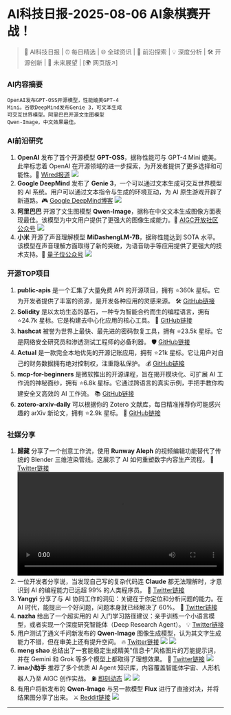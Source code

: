 
# AI科技日报-2025-08-06 AI象棋赛开战！
> 🤖 AI科技日报 | ⏰ 每日精选 | 🌐 全球资讯 | 🔬 前沿探索 | 💡 深度分析 | 🛠️ 开源创新 | 🚀 未来展望 | [🌍 网页版↗️]
### **AI内容摘要**
```
OpenAI发布GPT-OSS开源模型，性能媲美GPT-4
Mini。谷歌DeepMind发布Genie 3，可文本生成
可交互世界模型。阿里巴巴开源文生图模型
Qwen-Image，中文效果最佳。
```
### AI前沿研究
1.  **OpenAI** 发布了首个开源模型 **GPT-OSS**，据称性能可与 GPT-4 Mini 媲美。此举标志着 OpenAI 在开源领域的进一步探索，为开发者提供了更多选择和可能性。🚀 [Wired报道](https://www.wired.com/story/openai-just-released-its-first-open-weight-models-since-gpt-2/)
    ![](https://media.wired.com/photos/689127f3b4edb9ba945bdc6e/191:100/w_1280,c_limit/OpenAI-First-Open-Weight-Model-Business-2226497243.jpg)
2.  **Google DeepMind** 发布了 **Genie 3**，一个可以通过文本生成可交互世界模型的 AI 系统。用户可以通过文本指令与生成的环境互动，为 AI 原生游戏开辟了新道路。🎮 [Google DeepMind博客](https://deepmind.google/discover/blog/genie-3-a-new-frontier-for-world-models/)
    ![](https://lh3.googleusercontent.com/pXnO9nBpgw0RnwPCDrcbdFqO0cHkaIsQYNuOyXd7L3iFrp0Mr_yLMROiWzz3EqG8W-qq-QzGPTEAs1pr75kX7SzVC-y4jnON7b7P9Bwqd19Nl-bkJYc=w1200-h630-n-nu)
3.  **阿里巴巴** 开源了文生图模型 **Qwen-Image**，据称在中文文本生成图像方面表现最佳。该模型为中文用户提供了更强大的图像生成能力。🎨 [AIGC开放社区公众号](https://mp.weixin.qq.com/s/mWDFfN50tU1yBH2AG7Jevw)
    ![](https://mmbiz.qpic.cn/sz_mmbiz_jpg/bVibMfbuuqMmqTPFKIne5fmViao8IbBCeI98b5ASvduyQjhVUJHIqhO2KTgAoVPbvCWF0Ek7oRqUvLs5Oib0T1Qxg/0?wx_fmt=jpeg)
4.  **小米** 开源了声音理解模型 **MiDashengLM-7B**，据称性能达到 SOTA 水平。该模型在声音理解方面取得了新的突破，为语音助手等应用提供了更强大的技术支持。🎤 [量子位公众号](https://mp.weixin.qq.com/s/NYyRBge-3eYEbXXTkx7AvA)
    ![](https://mmbiz.qpic.cn/mmbiz_jpg/YicUhk5aAGtB1CjZDYYUpj9CdOZ6fNwFoeV726WARDp9689OEibUVmKSEwVdO82Gcd8YVJa9JuSoACk9aTtQ4Wtw/0?wx_fmt=jpeg)
### 开源TOP项目
1.  **public-apis** 是一个汇集了大量免费 API 的开源项目，拥有 ⭐360k 星标。它为开发者提供了丰富的资源，是开发各种应用的灵感来源。 🛠️ [GitHub链接](https://github.com/public-apis/public-apis)
2.  **Solidity** 是以太坊生态的基石，一种专为智能合约而生的编程语言，拥有 ⭐24.7k 星标。它是构建去中心化应用的核心工具。 🔑 [GitHub链接](https://github.com/ethereum/solidity)
3.  **hashcat** 被誉为世界上最快、最先进的密码恢复工具，拥有 ⭐23.5k 星标。它是网络安全研究员和渗透测试工程师的必备利器。 🛡️ [GitHub链接](https://github.com/hashcat/hashcat)
4.  **Actual** 是一款完全本地优先的开源记账应用，拥有 ⭐21k 星标。它让用户对自己的财务数据拥有绝对控制权，注重隐私保护。 💰 [GitHub链接](https://github.com/actualbudget/actual)
5.  **mcp-for-beginners** 是微软推出的开源课程，旨在揭开模块化、可扩展 AI 工作流的神秘面纱，拥有 ⭐6.8k 星标。它通过跨语言的真实示例，手把手教你构建安全又高效的 AI 工作流。 📚 [GitHub链接](https://github.com/microsoft/mcp-for-beginners)
6.  **zotero-arxiv-daily** 可以根据你的 Zotero 文献库，每日精准推荐你可能感兴趣的 arXiv 新论文，拥有 ⭐2.9k 星标。 🧐 [GitHub链接](https://github.com/TideDra/zotero-arxiv-daily)
### 社媒分享
1.  **歸藏** 分享了一个创意工作流，使用 **Runway Aleph** 的视频编辑功能替代了传统的 Blender 三维渲染管线。这展示了 AI 如何重塑数字内容生产流程。 🤯 [Twitter链接](https://x.com/op7418/status/1952622032602235022)
    <video src="https://cdn.jsdmirror.com/gh/justlovemaki/imagehub@main/images/2025/08/news_01k1xg19kmejabj9nh2py1jn21.mp4" controls="controls" width="100%"></video>
2.  一位开发者分享说，当发现自己写的复杂代码连 **Claude** 都无法理解时，才意识到 AI 的编程能力已远超 99% 的人类程序员。 🤪 [Twitter链接](https://x.com/wwwgoubuli/status/1952721600249545016)
3.  **Yangyi** 分享了与 AI 协同工作的洞见：关键在于你定位和分析问题的能力。在 AI 时代，能提出一个好问题，问题本身就已经解决了 60%。 🤔 [Twitter链接](https://x.com/Yangyixxxx/status/1952746279286837404)
4.  **nazha** 给出了一个超实用的 AI 入门学习路径建议：亲手训练一个小语言模型，或者实现一个深度研究智能体（Deep Research Agent）。 💡 [Twitter链接](https://x.com/xiaokedada/status/1952724018429104239)
5.  用户测试了通义千问新发布的 **Qwen-Image** 图像生成模型，认为其文字生成能力不错，但在审美上还有提升空间。 🔥 [Twitter链接](https://x.com/op7418/status/1952554950342607276)
    ![](https://cdn.jsdmirror.com/gh/justlovemaki/imagehub@main/images/2025/08/news_01k1xg52xre3trrq7p06zydaxk.avif)
    ![](https://cdn.jsdmirror.com/gh/justlovemaki/imagehub@main/images/2025/08/news_01k1xg1y63eyhvmfh3633rmzv9.avif)
6.  **meng shao** 总结出了一套能稳定生成精美"信息卡”风格图片的万能提示词，并在 Gemini 和 Grok 等多个模型上都取得了理想效果。 🎨 [Twitter链接](https://x.com/shao__meng/status/1952687131706511612)
    ![](https://cdn.jsdmirror.com/gh/justlovemaki/imagehub@main/images/2025/08/news_01k1xg578xe6etykt0t29333qs.avif)
7.  **ima小助手** 推荐了多个优质 AI Agent 知识库，内容覆盖智能体宇宙、人形机器人乃至 AIGC 创作实战。 ⛽ [即刻动态](https://m.okjike.com/originalPosts/6891a72bed13da9d723d1b6f)
    ![](https://cdnv2.ruguoapp.com/FuahnpaOXhYKCO5ex9PJqwG-gliCv3.png)
    ![](https://cdnv2.ruguoapp.com/FuvdAtVQRkdRphYgSuEAr0FyQTu4v3.png)
8.  有用户将新发布的 **Qwen-Image** 与另一款模型 **Flux** 进行了直接对决，并将结果图分享了出来。 ⚔️ [Reddit链接](https://old.reddit.com/r/FluxAI/comments/1mi4oma/qwenimage_vs_flux/)
    ![](https://cdn.jsdmirror.com/gh/justlovemaki/imagehub@main/images/2025/08/news_01k1xg5avrfb5s38tgg78c459r.avif)
---